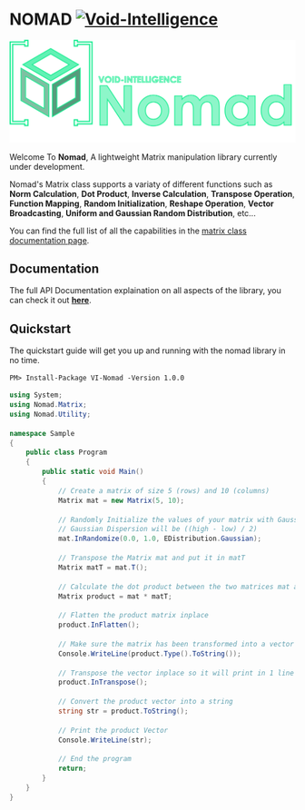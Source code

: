 # NOMAD [![Void-Intelligence](https://circleci.com/gh/void-intelligence/Nomad.svg?style=shield)](https://app.circleci.com/pipelines/github/void-intelligence/Nomad)

<p align="center">
  <img src="https://github.com/void-intelligence/Nomad/blob/master/resources/Nomad-Logo.png" alt="Nomad Logo">
</p>

Welcome To **Nomad**, A lightweight Matrix manipulation library currently under development.

Nomad's Matrix class supports a variaty of different functions such as **Norm Calculation**, **Dot Product**, **Inverse Calculation**, **Transpose Operation**, **Function Mapping**, **Random Initialization**, **Reshape Operation**, **Vector Broadcasting**, **Uniform and Gaussian Random Distribution**, etc...

You can find the full list of all the capabilities in the [matrix class documentation page](https://github.com/void-intelligence/Nomad/blob/master/docs/Matrix.md).

## Documentation
 
The full API Documentation explaination on all aspects of the library, you can check it out [**here**](https://github.com/void-intelligence/Nomad/blob/master/docs/README.md).

## Quickstart

The quickstart guide will get you up and running with the nomad library in no time.

```
PM> Install-Package VI-Nomad -Version 1.0.0
```

```C#
using System;
using Nomad.Matrix;
using Nomad.Utility;

namespace Sample
{
    public class Program
    {
        public static void Main()
        {
            // Create a matrix of size 5 (rows) and 10 (columns)
            Matrix mat = new Matrix(5, 10);

            // Randomly Initialize the values of your matrix with Gaussian Distribution 
            // Gaussian Dispersion will be ((high - low) / 2)
            mat.InRandomize(0.0, 1.0, EDistribution.Gaussian);

            // Transpose the Matrix mat and put it in matT
            Matrix matT = mat.T();

            // Calculate the dot product between the two matrices mat and matT and store the result in product
            Matrix product = mat * matT;

            // Flatten the product matrix inplace
            product.InFlatten();

            // Make sure the matrix has been transformed into a vector as expected
            Console.WriteLine(product.Type().ToString());

            // Transpose the vector inplace so it will print in 1 line
            product.InTranspose();

            // Convert the product vector into a string
            string str = product.ToString();

            // Print the product Vector
            Console.WriteLine(str);

            // End the program
            return;
        }
    }
}
```

